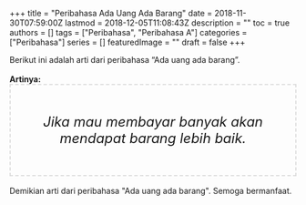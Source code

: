 +++
title = "Peribahasa Ada Uang Ada Barang"
date = 2018-11-30T07:59:00Z
lastmod = 2018-12-05T11:08:43Z
description = ""
toc = true
authors = []
tags = ["Peribahasa", "Peribahasa A"]
categories = ["Peribahasa"]
series = []
featuredImage = ""
draft = false
+++

<div dir="ltr" style="text-align: left;" trbidi="on"><div style="text-align: justify;">Berikut ini adalah arti dari peribahasa “Ada uang ada barang”.</div><br /><div style="text-align: justify;"><b>Artinya:</b></div><div style="border: 2px dashed #ddd; font-size: 24px; height: auto; margin: 0 auto; padding: 50px; text-align: center; width: auto;"><i>Jika mau membayar banyak akan mendapat barang lebih baik.</i></div><div style="text-align: justify;"><br /></div><div style="text-align: justify;">Demikian arti dari peribahasa "Ada uang ada barang". Semoga bermanfaat.</div></div>
